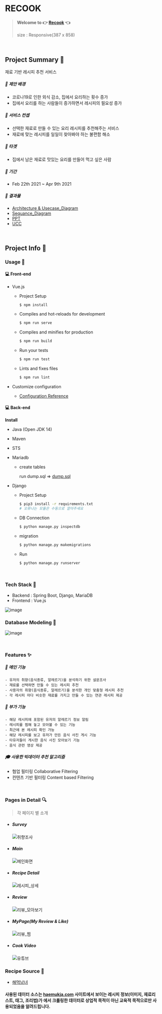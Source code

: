 # RECOOK

> #### Welcome to 👉 [Recook](http://j4a204.p.ssafy.io/) 👈
> size : Responsive(387 x 858)


<br>

## Project Summary 🧭

재료 기반 레시피 추천 서비스

##### 🔸 제안 배경

- 코로나19로 인한 외식 감소, 집에서 요리하는 횟수 증가
- 집에서 요리를 하는 사람들이 증가하면서 레시피의 필요성 증가

##### 🔸 서비스 컨셉

- 선택한 재료로 만들 수 있는 요리 레시피를 추천해주는 서비스
- 재료에 맞는 레시피를 일일이 찾아봐야 하는 불편함 해소

##### 🔸 타겟

- 집에서 남은 재료로 맛있는 요리를 만들어 먹고 싶은 사람

##### 🔸 기간

- Feb 22th 2021 ~ Apr 9th 2021

##### 🔸 결과물

- [Architecture & Usecase_Diagram](./document/Architecture.md)
- [Sequance_Diagram](./document/SequanceDiagram.md)
- [PPT](./document/특화PJT_최종발표_A204_최종.pdf)
- [UCC](https://www.youtube.com/watch?v=snwMDh_cxQE)





<br>

## Project Info :pushpin:

### Usage 🎈

#### 💻 Front-end

- Vue.js

  - Project Setup

    ```bash
    $ npm install 
    ```

  - Compiles and hot-reloads for development

    ```bash
    $ npm run serve
    ```

  - Compiles and minifies for production

    ```bash
    $ npm run build
    ```

  - Run your tests

    ```bash
    $ npm run test
    ```

  - Lints and fixes files

    ```bash
    $ npm run lint
    ```

- Customize configuration

  - [Configuration Reference](https://cli.vuejs.org/config/)

#### 💻 Back-end

**Install**

- Java (Open JDK 14)

- Maven

- STS 

- Mariadb

  - create tables

    run dump.sql => [dump.sql](./document/dump.sql)

- Django

  - Project Setup

    ```bash
    $ pip3 install -r requirements.txt
    # 오류나는 모듈은 수동으로 깔아주세요
    ```

  - DB Connection

    ```bash
    $ python manage.py inspectdb
    ```
  
  - migration
  
    ``` bash
    $ python manage.py makemigrations
    ```
  
  - Run
  
    ```bash
    $ python manage.py runserver
    ```

<br>



### Tech Stack 🧩

- Backend : Spring Boot, Django, MariaDB
- Frontend : Vue.js

![image](/uploads/5b788ee36c740c2adbdcbcc78fa569a7/image.png)



### Database Modeling :link:

![image](/uploads/f3b7b3bc1348160f884823b1186bd184/image.png)



<br>



### Features :sparkles:

##### 	🍕 메인 기능

```
- 유저의 취향(음식종류, 알레르기)을 분석하기 위한 설문조사
- 재료를 선택하면 만들 수 있는 레시피 추천
- 사용자의 취향(음식종류, 알레르기)을 분석한 개인 맞춤형 레시피 추천
- 각 레시피 마다 비슷한 재료를 가지고 만들 수 있는 연관 레시피 제공
```

##### 	🍔 부가 기능

```
- 해당 레시피에 포함된 유저의 알레르기 정보 알림
- 레시피를 찜해 놓고 모아볼 수 있는 기능
- 최근에 본 레시피 확인 가능
- 해당 레시피를 보고 유저가 만든 음식 사진 게시 기능
- 타유저들이 게시한 음식 사진 모아보기 기능
- 음식 관련 영상 제공
```

##### 	🎓 사용한 빅데이터 추천 알고리즘
- 협업 필터링 Collaborative Filtering
- 컨텐츠 기반 필터링 Content based Filtering

<br>



### Pages in Detail :mag:

> 각 페이지 별 소개

- ##### Survey

  ![취향조사](/uploads/600193d116666ca0fa3dc337a445d341/취향조사.gif)
- ##### Main

  ![메인화면](/uploads/70803c76aac1daa139723fa0ca8dd08f/메인화면.gif)

  

- ##### Recipe Detail

  ![레시피_상세](/uploads/b975ec8ad5da02ede9100bbf5674bf37/레시피_상세.gif)

  

- ##### Review

  ![리뷰_모아보기](/uploads/123659d2da8190885fd68416ed0f0051/리뷰_모아보기.gif)

  

- ##### MyPage(My Review & Like)

  ![리뷰_찜](/uploads/1bc248758e825f52e09be527d7284b0d/리뷰_찜.gif)

  

- ##### Cook Video

  ![유튜브](/uploads/e0e5aa2d4841acd54d59da1a8c96aa01/유튜브.gif)

### Recipe Source 📕

- [해먹남녀](https://haemukja.com/)

#### 사용된 데이터 소스는 [haemukja.com](https://haemukja.com/) 사이트에서 보이는 레시피 정보(이미지, 재료리스트, 태그, 조리법)가 에서 크롤링한 데이터로 상업적 목적이 아닌 교육적 목적으로만 사용되었음을 알려드립니다.



